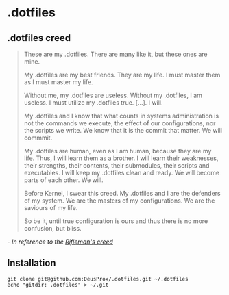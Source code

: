 # **.dotfiles**

## **.dotfiles creed**

>
> These are my .dotfiles. There are many like it, but these ones are mine.
>
> My .dotfiles are my best friends. They are my life. I must master them as I must master my life.
>
> Without me, my .dotfiles are useless. Without my .dotfiles, I am useless. I must utilize my .dotfiles true. [...]. I will.
>
>My .dotfiles and I know that what counts in systems administration is not the commands we execute, the effect of our configurations, nor the scripts we write. We know that it is the commit that matter. We will commmit.
>
>My .dotfiles are human, even as I am human, because they are my life. Thus, I will learn them as a brother. I will learn their weaknesses, their strengths, their contents, their submodules, their scripts and executables. I will keep my .dotfiles clean and ready. We will become parts of each other. We will.
>
> Before Kernel, I swear this creed. My .dotfiles and I are the defenders of my system. We are the masters of my configurations. We are the saviours of my life.
>
> So be it, until true configuration is ours and thus there is no more confusion, but bliss.

\- _In reference to the [Rifleman's creed](https://en.wikipedia.org/wiki/Rifleman%27s_Creed#Current_text)_

## Installation

```shell
git clone git@github.com:DeusProx/.dotfiles.git ~/.dotfiles
echo "gitdir: .dotfiles" > ~/.git
```

